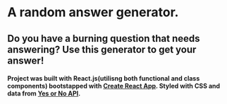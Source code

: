 # A random answer generator.

## Do you have a burning question that needs answering? Use this generator to get your answer!

#### Project was built with React.js(utilisng both functional and class components) bootstapped with [Create React App](https://github.com/facebook/create-react-app). Styled with CSS and data from [Yes or No API](https://yesno.wtf/api).

